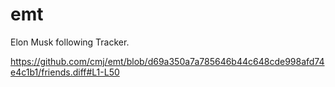 # emt
Elon Musk following Tracker.

https://github.com/cmj/emt/blob/d69a350a7a785646b44c648cde998afd74e4c1b1/friends.diff#L1-L50
